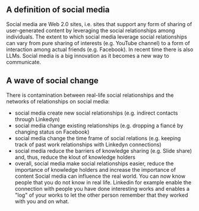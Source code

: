 ## A definition of social media
Social media are Web 2.0 sites, i.e. sites that support any form of sharing of user-generated content by leveraging the social relationships among individuals. The extent to which social media leverage social relationships can vary from pure sharing of interests (e.g. YouTube channel) to a form of interaction among actual friends (e.g. Facebook).
In recent time there is also LLMs. Social media is a big innovation as it becomes a new way to communicate. 
## A wave of social change
There is contamination between real-life social relationships and the networks of
relationships on social media:
- social media create new social relationships (e.g. indirect contacts through Linkedyn)
- social media change existing relationships (e.g. dropping a fiancé by changing status on Facebook)
- social media change the time frame of social relations (e.g. keeping track of past work relationships with Linkedyn connections)
- social media reduce the barriers of knowledge sharing (e.g. Slide share) and, thus, reduce the klout of knowledge holders
- overall, social media make social relationships easier, reduce the importance of knowledge holders and increase the importance of content
Social media can influence the real world. You can now know people that you do not know in real life. Linkedin for example enable the connection with people you have done interesting works and enables a "log" of your works to let the other person remember that they worked with you and on what.